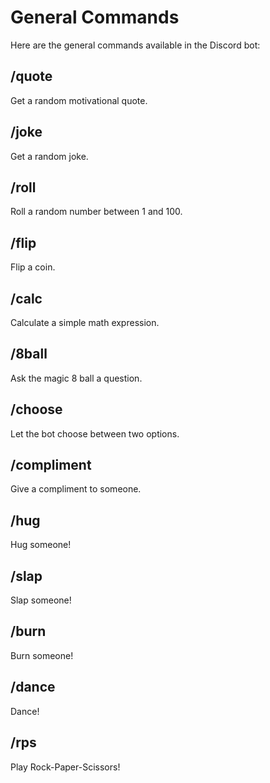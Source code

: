 # General Commands

Here are the general commands available in the Discord bot:

## /quote
Get a random motivational quote.

## /joke
Get a random joke.

## /roll
Roll a random number between 1 and 100.

## /flip
Flip a coin.

## /calc
Calculate a simple math expression.

## /8ball
Ask the magic 8 ball a question.

## /choose
Let the bot choose between two options.

## /compliment
Give a compliment to someone.

## /hug
Hug someone!

## /slap
Slap someone!

## /burn
Burn someone!

## /dance
Dance!

## /rps
Play Rock-Paper-Scissors!
